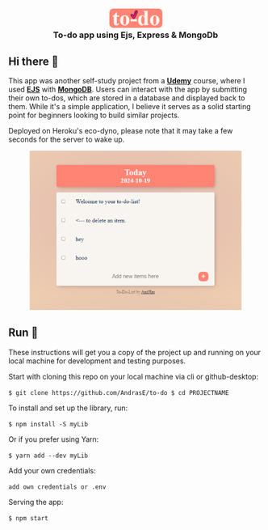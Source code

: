 <h3 align="center">
  <a href="https://andras-todo.cyclic.app/" target="_blank" rel="noopener noreferrer">
  <img src="https://github.com/AndrasE/raw-readme/blob/e0ba0d38fc6f2bb201983bbc4986e59f1ae946f2/logo/todo-readme-img.png" width="105px">
  </a>
  <br/>
 To-do app using Ejs, Express & MongoDb
</h3>

## Hi there 👋

This app was another self-study project from a **[Udemy](https://www.udemy.com/course/the-complete-web-development-bootcamp)** course, where I used **[EJS](https://ejs.co/)** with **[MongoDB](https://www.mongodb.com/)**. Users can interact with the app by submitting their own to-dos, which are stored in a database and displayed back to them. While it's a simple application, I believe it serves as a solid starting point for beginners looking to build similar projects.

Deployed on Heroku's eco-dyno, please note that it may take a few seconds for the server to wake up.

<div align="center">
<img src="https://github.com/AndrasE/raw-readme/blob/59dc26144fa0206d71f1e1567ad83b9a8963968e/thumbs/to-do.png" width="420">
</div>

## Run 🚀

These instructions will get you a copy of the project up and running on your local machine for development and testing purposes.

Start with cloning this repo on your local machine via cli or github-desktop:

`
$ git clone https://github.com/AndrasE/to-do
$ cd PROJECTNAME
`

To install and set up the library, run:

`
$ npm install -S myLib
`

Or if you prefer using Yarn:

`
$ yarn add --dev myLib
`

Add your own credentials:

`
add own credentials or .env
`

Serving the app:

`
$ npm start
`
